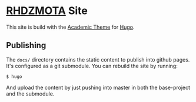 # [RHDZMOTA](https://rhdzmota.com) Site

This site is build with the [Academic Theme] for [Hugo]. 

[Academic Theme]: https://themes.gohugo.io/academic/
[Hugo]: https://gohugo.io/

## Publishing

The `docs/` directory contains the static content to publish into github pages. It's configured as a git submodule. You can rebuild the site by running: 

```commandline
$ hugo
```

And upload the content by just pushing into master in both the base-project and the submodule. 
